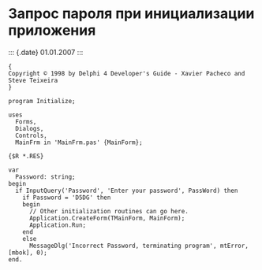 Запрос пароля при инициализации приложения
==========================================

::: {.date}
01.01.2007
:::

    {
    Copyright © 1998 by Delphi 4 Developer's Guide - Xavier Pacheco and Steve Teixeira
    }
     
    program Initialize;
     
    uses
      Forms,
      Dialogs,
      Controls,
      MainFrm in 'MainFrm.pas' {MainForm};
     
    {$R *.RES}
     
    var
      Password: string;
    begin
      if InputQuery('Password', 'Enter your password', PassWord) then
        if Password = 'D5DG' then
        begin
          // Other initialization routines can go here.
          Application.CreateForm(TMainForm, MainForm);
          Application.Run;
        end
        else
          MessageDlg('Incorrect Password, terminating program', mtError, [mbok], 0);
    end.

